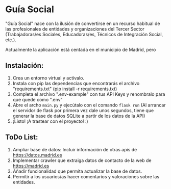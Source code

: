 # Guía Social

"Guía Social" nace con la ilusión de convertirse en un recurso habitual de las profesionales de entidades y organizaciones del Tercer Sector (Trabajadoras/es Sociales, Educadoras/es, Técnicos de Integración Social, etc.).

Actualmente la aplicación está centada en el municipio de Madrid, pero 

## Instalación:

1. Crea un entorno virtual y actívalo.
2. Instala con pip las dependencias que encontrarás el archivo "requirements.txt" (pip install -r requirements.txt)
3. Completa el archivo ".env-example" con tus API Keys y renombralo para que quede como ".env"
4. Abre el archo ``main.py`` y ejecútalo con el comando ``flask run`` (Al arrancar el servidor de flask por primera vez dale unos segundos, tiene que generar la base de datos SQLite a partir de los datos de la API)
5. ¡Listo! ¡A trastear con el proyecto! :)


## ToDo List:

1. Ampliar base de datos: Incluir información de otras apis de https://datos.madrid.es
2. Implementar crawler que extraiga datos de contacto de la web de https://madrid.es
3. Añadir funcionalidad que permita actualizar la base de datos.
4. Permitir a los usuarios/as hacer comentarios y valoraciones sobre las entidades.

